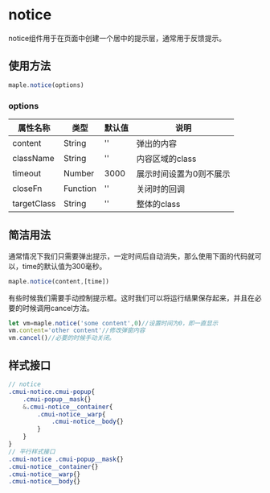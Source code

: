 # notice
notice组件用于在页面中创建一个居中的提示层，通常用于反馈提示。
## 使用方法
```javascript
maple.notice(options)
```
### options

|属性名称|类型|默认值|说明
|---|---|---|---|
|content|String|''|弹出的内容
|className|String|''|内容区域的class
|timeout|Number|3000|展示时间设置为0则不展示
|closeFn|Function|''|关闭时的回调
|targetClass|String|''|整体的class
## 简洁用法
通常情况下我们只需要弹出提示，一定时间后自动消失，那么使用下面的代码就可以，time的默认值为300毫秒。
```javascript
maple.notice(content,[time])
```
有些时候我们需要手动控制提示框。这时我们可以将运行结果保存起来，并且在必要的时候调用cancel方法。
```javascript
let vm=maple.notice('some content',0)//设置时间为0，即一直显示
vm.content='other content'//修改弹窗内容
vm.cancel()//必要的时候手动关闭。
```
## 样式接口
```scss
// notice
.cmui-notice.cmui-popup{
    .cmui-popup__mask{}
    &.cmui-notice__container{
        .cmui-notice__warp{
            .cmui-notice__body{}
        }
    }
}
// 平行样式接口
.cmui-notice .cmui-popup__mask{}
.cmui-notice__container{}
.cmui-notice__warp{}
.cmui-notice__body{}
```
